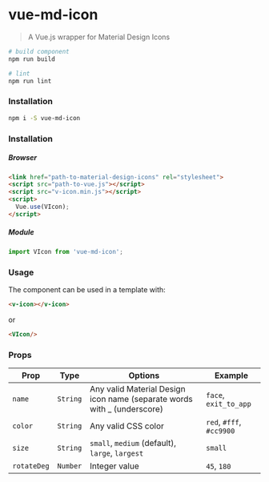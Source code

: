# vue-md-icon

> A Vue.js wrapper for Material Design Icons

```bash
# build component
npm run build

# lint
npm run lint
```

### Installation
```bash
npm i -S vue-md-icon
```

### Installation
##### Browser
```html
<link href="path-to-material-design-icons" rel="stylesheet">
<script src="path-to-vue.js"></script>
<script src="v-icon.min.js"></script>
<script>
  Vue.use(VIcon);
</script>
```

##### Module
```javascript
import VIcon from 'vue-md-icon';
```

### Usage
The component can be used in a template with:
```html
<v-icon></v-icon>
```
or
```html
<VIcon/>
```

### Props
| Prop | Type | Options | Example |
| ---- | ---- | ------- | ------- |
| `name`      | `String` | Any valid Material Design icon name (separate words with _ (underscore) | `face`, `exit_to_app`    |
| `color`     | `String` | Any valid CSS color                                                     | `red`, `#fff`, `#cc9900` |
| `size`      | `String` | `small`, `medium` (default), `large`, `largest`                         | `small`                  |
| `rotateDeg` | `Number` | Integer value                                                           | `45`, `180`              |
